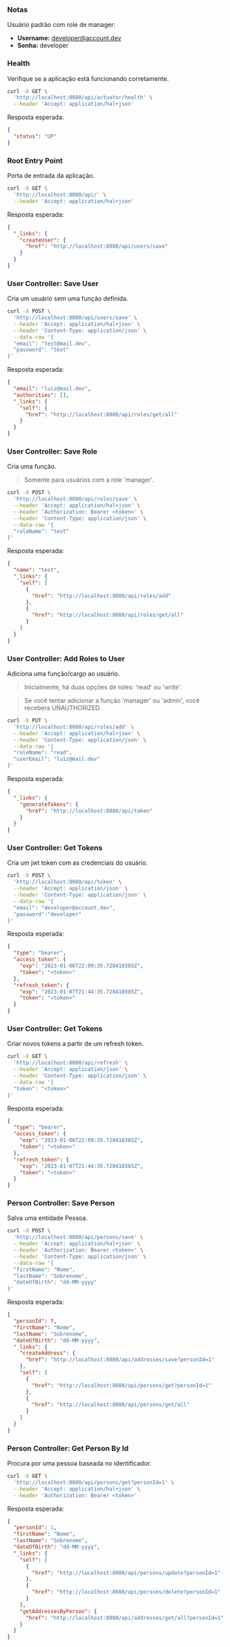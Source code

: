 ### Notas
Usuário padrão com role de manager:
- **Username:** developer@account.dev
- **Senha:** developer

### Health
Verifique se a aplicação está funcionando corretamente.

```bash
curl -X GET \
  'http://localhost:8080/api/actuator/health' \
  --header 'Accept: application/hal+json'
```
Resposta esperada:

```json
{
  "status": "UP"
}
```

### Root Entry Point
Porta de entrada da aplicação.

```bash
curl -X GET \
  'http://localhost:8080/api/' \
  --header 'Accept: application/hal+json'
```
Resposta esperada:

```json
{
  "_links": {
    "createUser": {
      "href": "http://localhost:8080/api/users/save"
    }
  }
}
```

### User Controller: Save User
Cria um usuário sem uma função definida.

```bash
curl -X POST \
  'http://localhost:8080/api/users/save' \
  --header 'Accept: application/hal+json' \
  --header 'Content-Type: application/json' \
  --data-raw '{
  "email": "test@mail.dev",
  "password": "test"
}'
```
Resposta esperada:

```json
{
  "email": "luiz@mail.dev",
  "authorities": [],
  "_links": {
    "self": {
      "href": "http://localhost:8080/api/roles/get/all"
    }
  }
}
```

### User Controller: Save Role
Cria uma função.

> Somente para usuários com a role 'manager'.

```bash
curl -X POST \
  'http://localhost:8080/api/roles/save' \
  --header 'Accept: application/hal+json' \
  --header 'Authorization: Bearer <token>' \
  --header 'Content-Type: application/json' \
  --data-raw '{
  "roleName": "test"
}'
```
Resposta esperada:

```json
{
  "name": "test",
  "_links": {
    "self": [
      {
        "href": "http://localhost:8080/api/roles/add"
      },
      {
        "href": "http://localhost:8080/api/roles/get/all"
      }
    ]
  }
}
```

### User Controller: Add Roles to User
Adiciona uma função/cargo ao usuário.

> Inicialmente, há duas opções de roles: 'read' ou 'write'.

> Se você tentar adicionar a função 'manager' ou 'admin', você recebera UNAUTHORIZED.

```bash
curl -X PUT \
  'http://localhost:8080/api/roles/add' \
  --header 'Accept: application/hal+json' \
  --header 'Content-Type: application/json' \
  --data-raw '{
  "roleName": "read",
  "userEmail": "luiz@mail.dev"
}'
```
Resposta esperada:

```json
{
  "_links": {
    "generateTokens": {
      "href": "http://localhost:8080/api/token"
    }
  }
}
```

### User Controller: Get Tokens
Cria um jwt token com as credenciais do usuário.

```bash
curl -X POST \
  'http://localhost:8080/api/token' \
  --header 'Accept: application/json' \
  --header 'Content-Type: application/json' \
  --data-raw '{
  "email": "developer@account.dev",
  "password":"developer"
}'
```
Resposta esperada:

```json
{
  "type": "bearer",
  "access_token": {
    "exp": "2023-01-06T22:09:35.728410385Z",
    "token": "<token>"
  },
  "refresh_token": {
    "exp": "2023-01-07T21:44:35.728410385Z",
    "token": "<token>"
  }
}
```

### User Controller: Get Tokens
Criar novos tokens a partir de um refresh token.

```bash
curl -X GET \
  'http://localhost:8080/api/refresh' \
  --header 'Accept: application/json' \
  --header 'Content-Type: application/json' \
  --data-raw '{
  "token": "<token>"
}'
```
Resposta esperada:

```json
{
  "type": "bearer",
  "access_token": {
    "exp": "2023-01-06T22:09:35.728410385Z",
    "token": "<token>"
  },
  "refresh_token": {
    "exp": "2023-01-07T21:44:35.728410385Z",
    "token": "<token>"
  }
}
```

### Person Controller: Save Person
Salva uma entidade Pessoa.

```bash
curl -X POST \
  'http://localhost:8080/api/persons/save' \
  --header 'Accept: application/hal+json' \
  --header 'Authorization: Bearer <token>' \
  --header 'Content-Type: application/json' \
  --data-raw '{
  "firstName": "Nome",
  "lastName": "Sobrenome",
  "dateOfBirth": "dd-MM-yyyy"
}'
```
Resposta esperada:

```json
{
  "personId": ?,
  "firstName": "Nome",
  "lastName": "Sobrenome",
  "dateOfBirth": "dd-MM-yyyy",
  "_links": {
    "createAddress": {
      "href": "http://localhost:8080/api/addresses/save?personId=1"
    },
    "self": [
      {
        "href": "http://localhost:8080/api/persons/get?personId=1"
      },
      {
        "href": "http://localhost:8080/api/persons/get/all"
      }
    ]
  }
}
```

### Person Controller: Get Person By Id
Procura por uma pessoa baseada no identificador.

```bash
curl -X GET \
  'http://localhost:8080/api/persons/get?personId=1' \
  --header 'Accept: application/hal+json' \
  --header 'Authorization: Bearer <token>'
```
Resposta esperada:

```json
{
  "personId": 1,
  "firstName": "Nome",
  "lastName": "Sobrenome",
  "dateOfBirth": "dd-MM-yyyy",
  "_links": {
    "self": [
      {
        "href": "http://localhost:8080/api/persons/update?personId=1"
      },
      {
        "href": "http://localhost:8080/api/persons/delete?personId=1"
      }
    ],
    "getAddressesByPerson": {
      "href": "http://localhost:8080/api/addresses/get/all?personId=1"
    }
  }
}
```